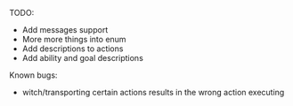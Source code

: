 TODO:
- Add messages support
- More more things into enum
- Add descriptions to actions
- Add ability and goal descriptions

Known bugs:
- witch/transporting certain actions results in the wrong action executing

